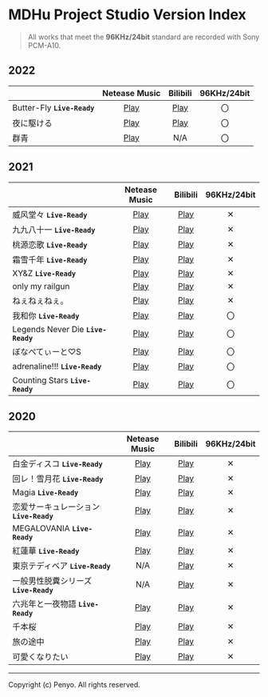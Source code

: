 # MDHu Project Studio Version Index

> All works that meet the **96KHz/24bit** standard are recorded with Sony PCM-A10.

## 2022

||Netease Music|Bilibili|96KHz/24bit|
|-|:-:|:-:|:-:|
|Butter-Fly **`Live-Ready`**|[Play](https://music.163.com/#/song?id=1952358024)|[Play](https://www.bilibili.com/video/BV1F44y157ko)|〇|
|夜に駆ける|[Play](https://music.163.com/#/song?id=1952356140)|[Play](https://www.bilibili.com/video/BV15i4y1U7wa)|〇|
|群青|[Play](https://music.163.com/#/song?id=1954235400)|N/A|〇|

## 2021

||Netease Music|Bilibili|96KHz/24bit|
|-|:-:|:-:|:-:|
|威风堂々 **`Live-Ready`**|[Play](http://music.163.com/song?id=1807099203)|[Play](https://www.bilibili.com/video/BV1vy4y1i7sm)|✕|
|九九八十一 **`Live-Ready`**|[Play](http://music.163.com/song?id=1831366428)|[Play](https://www.bilibili.com/video/BV1bp4y1p7K7)|✕|
|桃源恋歌 **`Live-Ready`**|[Play](http://music.163.com/song?id=1869465596)|[Play](https://www.bilibili.com/video/BV17b4y167Ff)|✕|
|霜雪千年 **`Live-Ready`**|[Play](http://music.163.com/song?id=1869474352)|[Play](https://www.bilibili.com/video/BV18o4y1U7L6)|✕|
|XY&Z **`Live-Ready`**|[Play](http://music.163.com/song?id=1874723685)|[Play](https://www.bilibili.com/video/BV1a44y187zK)|✕|
|only my railgun|[Play](http://music.163.com/song?id=1874753690)|[Play](https://www.bilibili.com/video/BV1664y1a7xq)|✕|
|ねぇねぇねぇ。|[Play](http://music.163.com/song?id=1877043309)|[Play](https://www.bilibili.com/video/BV1C44y1t7fv)|✕|
|我和你 **`Live-Ready`**|[Play](http://music.163.com/song?id=1887369380)|[Play](https://www.bilibili.com/video/BV1VL4y1B7ro)|〇|
|Legends Never Die **`Live-Ready`**|[Play](http://music.163.com/song?id=1887382480)|[Play](https://www.bilibili.com/video/BV1of4y1u7cB)|〇|
|ぼなぺてぃーと♡S|[Play](http://music.163.com/song?id=1888749366)|[Play](https://www.bilibili.com/video/BV1SR4y1t7ne)|〇|
|adrenaline!!! **`Live-Ready`**|[Play](http://music.163.com/song?id=1908140589)|[Play](https://www.bilibili.com/video/BV1K44y157TR)|〇|
|Counting Stars **`Live-Ready`**|[Play](http://music.163.com/song?id=1908140515)|[Play](https://www.bilibili.com/video/BV1FY4y1v7hm)|〇|

## 2020

||Netease Music|Bilibili|96KHz/24bit|
|-|:-:|:-:|:-:|
|白金ディスコ **`Live-Ready`**|[Play](http://music.163.com/song?id=1479623950)|[Play](https://www.bilibili.com/video/BV1j7411f71Y)|✕|
|回レ！雪月花 **`Live-Ready`**|[Play](http://music.163.com/song?id=1479365314)|[Play](https://www.bilibili.com/video/BV167411o7sE)|✕|
|Magia **`Live-Ready`**|[Play](http://music.163.com/song?id=1479623951)|[Play](https://www.bilibili.com/video/BV1X64y1M7AV)|✕|
|恋爱サーキュレーション **`Live-Ready`**|[Play](http://music.163.com/song?id=1479629261)|[Play](https://www.bilibili.com/video/BV1M64y1u7Ek)|✕|
|MEGALOVANIA **`Live-Ready`**|[Play](http://music.163.com/song?id=1479623940)|[Play](https://www.bilibili.com/video/BV1KC4y1s7cc)|✕|
|紅蓮華 **`Live-Ready`**|[Play](http://music.163.com/song?id=1479365311)|[Play](https://www.bilibili.com/video/BV1st4y1U7EK)|✕|
|東京テディベア **`Live-Ready`**|N/A|[Play](https://www.bilibili.com/video/BV1Ki4y1G7dF)|✕|
|一般男性脱糞シリーズ **`Live-Ready`**|N/A|[Play](https://www.bilibili.com/video/BV19D4y1U7pd)|✕|
|六兆年と一夜物語 **`Live-Ready`**|[Play](http://music.163.com/song?id=1479364316)|[Play](https://www.bilibili.com/video/BV1TT4y177uh)|✕|
|千本桜|[Play](http://music.163.com/song?id=1495399790)|[Play](https://www.bilibili.com/video/BV1Xy4y1r7sj)|✕|
|旅の途中|[Play](http://music.163.com/song?id=1495719414)|[Play](https://www.bilibili.com/video/BV1PK4y1f7wd)|✕|
|可愛くなりたい|[Play](http://music.163.com/song?id=1803971461)|[Play](https://www.bilibili.com/video/BV1st4y1Y7Be)|✕|

---

Copyright (c) Penyo. All rights reserved.
